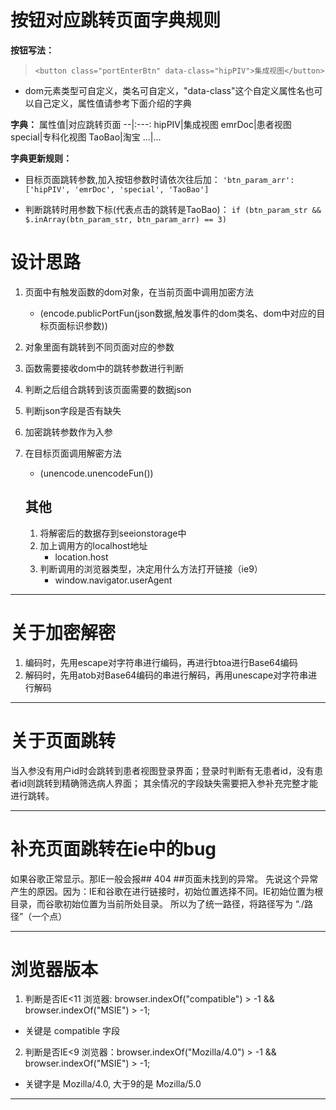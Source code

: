 # 按钮对应跳转页面字典规则 #

**按钮写法：**
> `<button class="portEnterBtn" data-class="hipPIV">集成视图</button>`
- dom元素类型可自定义，类名可自定义，"data-class"这个自定义属性名也可以自己定义，属性值请参考下面介绍的字典

**字典：**
 属性值|对应跳转页面
 --|:---:
 hipPIV|集成视图
 emrDoc|患者视图
 special|专科化视图
 TaoBao|淘宝
 ...|...

 **字典更新规则：**

- 目标页面跳转参数,加入按钮参数时请依次往后加：
`'btn_param_arr': ['hipPIV', 'emrDoc', 'special', 'TaoBao']`

- 判断跳转时用参数下标(代表点击的跳转是TaoBao)：
`if (btn_param_str && $.inArray(btn_param_str, btn_param_arr) == 3)`


# 设计思路 #

1. 页面中有触发函数的dom对象，在当前页面中调用加密方法 
   - (encode.publicPortFun(json数据,触发事件的dom类名、dom中对应的目标页面标识参数))
2. 对象里面有跳转到不同页面对应的参数
3. 函数需要接收dom中的跳转参数进行判断
4. 判断之后组合跳转到该页面需要的数据json
5. 判断json字段是否有缺失
6. 加密跳转参数作为入参
7. 在目标页面调用解密方法
   - (unencode.unencodeFun())

   ## 其他 ##
   1. 将解密后的数据存到seeionstorage中
   2. 加上调用方的localhost地址
      - location.host
   3. 判断调用的浏览器类型，决定用什么方法打开链接（ie9）
      - window.navigator.userAgent

---

# 关于加密解密 #

1. 编码时，先用escape对字符串进行编码，再进行btoa进行Base64编码
2. 解码时，先用atob对Base64编码的串进行解码，再用unescape对字符串进行解码

---

# 关于页面跳转 #

当入参没有用户id时会跳转到患者视图登录界面；登录时判断有无患者id，没有患者id则跳转到精确筛选病人界面；
其余情况的字段缺失需要把入参补充完整才能进行跳转。

---

# 补充页面跳转在ie中的bug #

如果谷歌正常显示。那IE一般会报## 404 ##页面未找到的异常。
    先说这个异常产生的原因。因为：IE和谷歌在进行链接时，初始位置选择不同。IE初始位置为根目录，而谷歌初始位置为当前所处目录。
    所以为了统一路径，将路径写为 “./路径”（一个点）

---

# 浏览器版本 #

1. 判断是否IE<11 浏览器: browser.indexOf("compatible") > -1 && browser.indexOf("MSIE") > -1; 
- 关键是 compatible 字段
2. 判断是否IE<9 浏览器：browser.indexOf("Mozilla/4.0") > -1 && browser.indexOf("MSIE") > -1;
- 关键字是 Mozilla/4.0, 大于9的是 Mozilla/5.0

---

 

